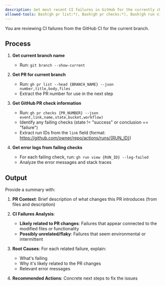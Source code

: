 ```yaml
---
description: Get most recent CI failures in GitHub for the currently checked out git branch 
allowed-tools: Bash(gh pr list:*), Bash(gh pr checks:*), Bash(gh run view:*), Bash(git branch --show-current)
---
```

You are reviewing CI failures from the GitHub CI for the current branch.

## Process

1. **Get current branch name**
    - Run: `git branch --show-current`

2. **Get PR for current branch**
   - Run: `gh pr list --head {BRANCH_NAME} --json number,title,body,files`
   - Extract the PR number for use in the next step

3. **Get GitHub PR check information**
   - Run: `gh pr checks {PR_NUMBER} --json event,link,name,state,bucket,workflow)`
   - Identify any failing checks (state != "success" or conclusion == "failure")
   - Extract run IDs from the `link` field (format: https://github.com/owner/repo/actions/runs/{RUN_ID})

4. **Get error logs from failing checks**
   - For each failing check, run: `gh run view {RUN_ID} --log-failed`
   - Analyze the error messages and stack traces

## Output

Provide a summary with:

1. **PR Context**: Brief description of what changes this PR introduces (from files and description)

2. **CI Failures Analysis**:
   - **Likely related to PR changes**: Failures that appear connected to the modified files or functionality
   - **Possibly unrelated/flaky**: Failures that seem environmental or intermittent

3. **Root Causes**: For each related failure, explain:
   - What's failing
   - Why it's likely related to the PR changes
   - Relevant error messages

4. **Recommended Actions**: Concrete next steps to fix the issues
